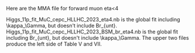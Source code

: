 Here are the MMA file for forward muon eta<4

Higgs_11p_fit_MuC_cepc_HLLHC_2023_eta4.nb is the global fit including \kappa_\Gamma, but doesn't include Br_{unt}. 
Higgs_11p_fit_MuC_cepc_HLLHC_2023_BSM_br_eta4.nb is the global fit including Br_{unt}, but doesn't include \kappa_\Gamma. 
The upper two files produce the left side of Table V and VII.

